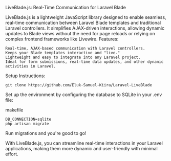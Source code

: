 LiveBlade.js: Real-Time Communication for Laravel Blade

LiveBlade.js is a lightweight JavaScript library designed to enable seamless, real-time communication between Laravel Blade templates and traditional Laravel controllers. It simplifies AJAX-driven interactions, allowing dynamic updates to Blade views without the need for page reloads or relying on complex frontend frameworks like Livewire.
Features:

    Real-time, AJAX-based communication with Laravel controllers.
    Keeps your Blade templates interactive and "live."
    Lightweight and easy to integrate into any Laravel project.
    Ideal for form submissions, real-time data updates, and other dynamic activities in Laravel.

Setup Instructions:

    git clone https://github.com/Eluk-Samuel-Kiira/Laravel-LiveBlade



Set up the environment by configuring the database to SQLite in your .env file:

makefile

    DB_CONNECTION=sqlite
    php artisan migrate

    
Run migrations and you're good to go!
    

With LiveBlade.js, you can streamline real-time interactions in your Laravel applications, making them more dynamic and user-friendly with minimal effort.
